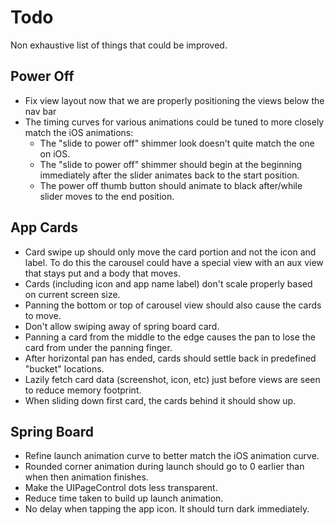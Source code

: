 Todo
====

Non exhaustive list of things that could be improved.

Power Off
---------
- Fix view layout now that we are properly positioning the views below the nav bar
- The timing curves for various animations could be tuned to more closely match the iOS animations:
    - The "slide to power off" shimmer look doesn't quite match the one on iOS.
    - The "slide to power off" shimmer should begin at the beginning immediately after the slider animates back to the start position.
    - The power off thumb button should animate to black after/while slider moves to the end position.


App Cards
---------
- Card swipe up should only move the card portion and not the icon and label. To do this the carousel could have a special view with an aux view that stays put and a body that moves.
- Cards (including icon and app name label) don't scale properly based on current screen size.
- Panning the bottom or top of carousel view should also cause the cards to move.
- Don't allow swiping away of spring board card.
- Panning a card from the middle to the edge causes the pan to lose the card from under the panning finger.
- After horizontal pan has ended, cards should settle back in predefined "bucket" locations.
- Lazily fetch card data (screenshot, icon, etc) just before views are seen to reduce memory footprint.
- When sliding down first card, the cards behind it should show up.

Spring Board
------------
- Refine launch animation curve to better match the iOS animation curve.
- Rounded corner animation during launch should go to 0 earlier than when then animation finishes.
- Make the UIPageControl dots less transparent.
- Reduce time taken to build up launch animation.
- No delay when tapping the app icon. It should turn dark immediately.
